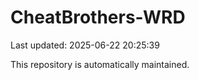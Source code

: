 # CheatBrothers-WRD

Last updated: 2025-06-22 20:25:39

This repository is automatically maintained.
